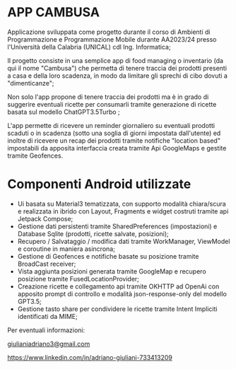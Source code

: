 
# APP CAMBUSA

Applicazione sviluppata come progetto durante il corso di Ambienti di Programmazione e Programmazione Mobile durante AA2023/24 presso l'Università della Calabria (UNICAL) cdl Ing. Informatica;

Il progetto consiste in una semplice app di food managing o inventario (da qui il nome "Cambusa") che permetta di tenere traccia dei prodotti presenti a casa e della loro scadenza, in modo da limitare gli sprechi di cibo dovuti a "dimenticanze";

Non solo l'app propone di tenere traccia dei prodotti ma è in grado di suggerire eventuali ricette per consumarli tramite generazione di ricette basata sul modello ChatGPT3.5Turbo ;

L'app permette di ricevere un reminder giornaliero su eventuali prodotti scaduti o in scadenza (sotto una soglia di giorni impostata dall'utente) ed inoltre di ricevere un recap dei prodotti tramite notifiche "location based" impostabili da apposita interfaccia creata tramite Api GoogleMaps e gestite tramite Geofences.


# Componenti Android utilizzate

- Ui basata su Material3 tematizzata, con supporto modalità chiara/scura e realizzata in ibrido con Layout, Fragments e widget costruti tramite api Jetpack Compose;
- Gestione dati persistenti tramite SharedPreferences (impostazioni) e Database Sqlite (prodotti, ricette salvate, posizioni);
- Recupero / Salvataggio / modifica dati tramite WorkManager, ViewModel e coroutine in maniera asincrona;
- Gestione di Geofences e notifiche basate su posizione tramite BroadCast receiver;
- Vista aggiunta posizioni generata tramite GoogleMap e recupero posizione tramite FusedLocationProvider;
- Creazione ricette e collegamento api tramite OKHTTP ad OpenAi con apposito prompt di controllo e modalità json-response-only del modello GPT3.5;
- Gestione tasto share per condividere le ricette tramite Intent Impliciti identificati da MIME;


Per eventuali informazioni:

giulianiadriano3@gmail.com

https://www.linkedin.com/in/adriano-giuliani-733413209






